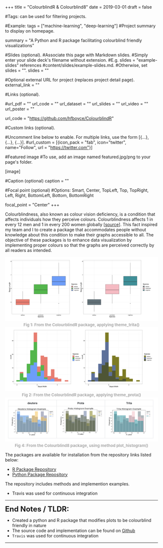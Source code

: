 +++
title = "ColourblindR & Colourblind8"
date = 2019-03-01
draft = false

#Tags: can be used for filtering projects.

#Example: tags = ["machine-learning", "deep-learning"]
#Project summary to display on homepage.

summary = "A Python and R package facilitating colourblind friendly visualizations"

#Slides (optional).
#Associate this page with Markdown slides.
#Simply enter your slide deck's filename without extension.
#E.g. slides = "example-slides" references
#content/slides/example-slides.md.
#Otherwise, set slides = "".
slides = ""

#Optional external URL for project (replaces project detail page).
external_link = ""

#Links (optional).

#url_pdf = "" url_code = "" url_dataset = "" url_slides = "" url_video = "" url_poster = ""

url_code = "https://github.com/hfboyce/ColourblindR"

#Custom links (optional).

#Uncomment line below to enable. For multiple links, use the form [{...}, {...}, {...}].
#url_custom = [{icon_pack = "fab", icon="twitter", name="Follow", url = "https://twitter.com"}]

#Featured image
#To use, add an image named featured.jpg/png to your page's folder.

[image]

#Caption (optional)
caption = ""

#Focal point (optional)
#Options: Smart, Center, TopLeft, Top, TopRight, Left, Right, BottomLeft, Bottom, BottomRight

focal_point = "Center"
+++

Colourblindness, also known as colour vision deficiency, is a condition that affects individuals how they perceive colours. Colourblindness affects 1 in every 12 men and 1 in every 200 women globally [[source](www.colourblindawareness.org)]. This fact inspired my team and I to create a package that accommodates people without knowledge about this condition to make their graphs accessible to all. The objective of these packages is to enhance data visualization by implementing proper colours so that the graphs are perceived correctly by all readers as intended.

<center><img src="img2.png"></center>
  <center><font size="2" color="#A9A9A9"><strong> Fig 1: From the ColourblindR package, applying theme_trita() </strong></font></center>

<center><img src="img3.png"></center>
  <center><font size="2" color="#A9A9A9"><strong> Fig 2: From the ColourblindR package, applying theme_prota() </strong></font></center>

<center><img src="img4.png"></center>
  <center><font size="2" color="#A9A9A9"><strong> Fig 4: From the Colourblind8 package, using method plot_histogram() </strong></font></center>


The packages are available for installation from the repository links listed below:

* [R Package Repository](https://github.com/hfboyce/ColourblindR)  
* [Python Package Repository](https://github.com/hfboyce/Colourblind8)  

The repository includes methods and implemention examples. 

* Travis was used for continuous integration

---

<font size="5"> **End Notes / TLDR:**</font>      

* Created a python and R package that modifies plots to be colourblind friendly in nature
* The source code and implementation can be found on [Github](https://github.com/hfboyce/ColourblindR)
* `Travis` was used for continuous integration 

---
